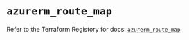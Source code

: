 # `azurerm_route_map`

Refer to the Terraform Registory for docs: [`azurerm_route_map`](https://registry.terraform.io/providers/hashicorp/azurerm/3.75.0/docs/resources/route_map).
